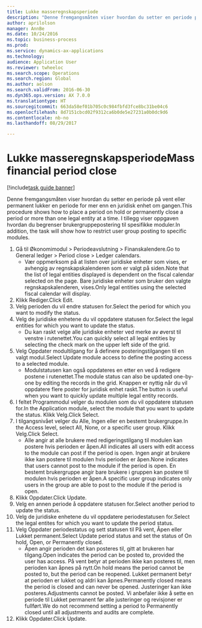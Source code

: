 ```yaml
--- 
title: Lukke masseregnskapsperiode
description: "Denne fremgangsmåten viser hvordan du setter en periode på vent eller permanent lukker en periode for mer enn en juridisk enhet om gangen."
author: aprilolson
manager: AnnBe
ms.date: 10/24/2016
ms.topic: business-process
ms.prod: 
ms.service: dynamics-ax-applications
ms.technology: 
audience: Application User
ms.reviewer: twheeloc
ms.search.scope: Operations
ms.search.region: Global
ms.author: aolson
ms.search.validFrom: 2016-06-30
ms.dyn365.ops.version: AX 7.0.0
ms.translationtype: HT
ms.sourcegitcommit: 663da58ef01b705c0c984fbfd3fce8bc31be04c6
ms.openlocfilehash: 8d7151cbcd02f9312ca6b0de5e27231a0b0dc9d6
ms.contentlocale: nb-no
ms.lasthandoff: 08/29/2017

---
```

# <a name="mass-financial-period-close"></a><span data-ttu-id="f0e0c-103">Lukke masseregnskapsperiode</span><span class="sxs-lookup"><span data-stu-id="f0e0c-103">Mass financial period close</span></span>

[!include[task guide banner](../../includes/task-guide-banner.md)]

<span data-ttu-id="f0e0c-104">Denne fremgangsmåten viser hvordan du setter en periode på vent eller permanent lukker en periode for mer enn en juridisk enhet om gangen.</span><span class="sxs-lookup"><span data-stu-id="f0e0c-104">This procedure shows how to place a period on hold or permanently close a period or more than one legal entity at a time.</span></span> <span data-ttu-id="f0e0c-105">I tillegg viser oppgaven hvordan du begrenser brukergruppepostering til spesifikke moduler.</span><span class="sxs-lookup"><span data-stu-id="f0e0c-105">In addition, the task will show how to restrict user group posting to specific modules.</span></span>

1. <span data-ttu-id="f0e0c-106">Gå til Økonomimodul > Periodeavslutning > Finanskalendere.</span><span class="sxs-lookup"><span data-stu-id="f0e0c-106">Go to General ledger > Period close > Ledger calendars.</span></span>
    * <span data-ttu-id="f0e0c-107">Vær oppmerksom på at listen over juridiske enheter som vises, er avhengig av regnskapskalenderen som er valgt på siden.</span><span class="sxs-lookup"><span data-stu-id="f0e0c-107">Note that the list of legal entities displayed is dependent on the fiscal calendar selected on the page.</span></span> <span data-ttu-id="f0e0c-108">Bare juridiske enheter som bruker den valgte regnskapskalenderen, vises.</span><span class="sxs-lookup"><span data-stu-id="f0e0c-108">Only legal entities using the selected fiscal calendar will display.</span></span>  
2. <span data-ttu-id="f0e0c-109">Klikk Rediger.</span><span class="sxs-lookup"><span data-stu-id="f0e0c-109">Click Edit.</span></span>
3. <span data-ttu-id="f0e0c-110">Velg perioden du vil endre statusen for.</span><span class="sxs-lookup"><span data-stu-id="f0e0c-110">Select the period for which you want to modify the status.</span></span>
4. <span data-ttu-id="f0e0c-111">Velg de juridiske enhetene du vil oppdatere statusen for.</span><span class="sxs-lookup"><span data-stu-id="f0e0c-111">Select the legal entities for which you want to update the status.</span></span>
    * <span data-ttu-id="f0e0c-112">Du kan raskt velge alle juridiske enheter ved merke av øverst til venstre i rutenettet.</span><span class="sxs-lookup"><span data-stu-id="f0e0c-112">You can quickly select all legal entities  by selecting the check mark on the upper left side of the grid.</span></span>  
5. <span data-ttu-id="f0e0c-113">Velg Oppdater modultilgang for å definere posteringstilgangen til en valgt modul.</span><span class="sxs-lookup"><span data-stu-id="f0e0c-113">Select Update module access to define the posting access to a selected module.</span></span>
    * <span data-ttu-id="f0e0c-114">Modulstatusen kan også oppdateres en etter en ved å redigere postene i rutenettet.</span><span class="sxs-lookup"><span data-stu-id="f0e0c-114">The module status can also be updated one-by-one by editing the records in the grid.</span></span> <span data-ttu-id="f0e0c-115">Knappen er nyttig når du vil oppdatere flere poster for juridisk enhet raskt.</span><span class="sxs-lookup"><span data-stu-id="f0e0c-115">The button is useful when you want to quickly update multiple legal entity records.</span></span>  
6. <span data-ttu-id="f0e0c-116">I feltet Programmodul velger du modulen som du vil oppdatere statusen for.</span><span class="sxs-lookup"><span data-stu-id="f0e0c-116">In the Application module, select the module that you want to update the status.</span></span> <span data-ttu-id="f0e0c-117">Klikk Velg.</span><span class="sxs-lookup"><span data-stu-id="f0e0c-117">Click Select.</span></span>
7. <span data-ttu-id="f0e0c-118">I tilgangsnivået velger du Alle, Ingen eller en bestemt brukergruppe.</span><span class="sxs-lookup"><span data-stu-id="f0e0c-118">In the Access level, select All, None, or a specific user group.</span></span> <span data-ttu-id="f0e0c-119">Klikk Velg.</span><span class="sxs-lookup"><span data-stu-id="f0e0c-119">Click Select.</span></span>
    * <span data-ttu-id="f0e0c-120">Alle angir at alle brukere med redigeringstilgang til modulen kan postere hvis perioden er åpen.</span><span class="sxs-lookup"><span data-stu-id="f0e0c-120">All indicates all users with edit access to the module can post if the period is open.</span></span> <span data-ttu-id="f0e0c-121">Ingen angir at brukere ikke kan postere til modulen hvis perioden er åpen.</span><span class="sxs-lookup"><span data-stu-id="f0e0c-121">None indicates that users cannot post to the module if the period is open.</span></span> <span data-ttu-id="f0e0c-122">En bestemt brukergruppe angir bare brukere i gruppen kan postere til modulen hvis perioden er åpen.</span><span class="sxs-lookup"><span data-stu-id="f0e0c-122">A specific user group indicates only users in the group are able to post to the module if the period is open.</span></span>  
8. <span data-ttu-id="f0e0c-123">Klikk Oppdater.</span><span class="sxs-lookup"><span data-stu-id="f0e0c-123">Click Update.</span></span>
9. <span data-ttu-id="f0e0c-124">Velg en annen periode å oppdatere statusen for.</span><span class="sxs-lookup"><span data-stu-id="f0e0c-124">Select another period to update the status.</span></span>
10. <span data-ttu-id="f0e0c-125">Velg de juridiske enhetene du vil oppdatere periodestatusen for.</span><span class="sxs-lookup"><span data-stu-id="f0e0c-125">Select the legal entites for which you want to update the period status.</span></span>
11. <span data-ttu-id="f0e0c-126">Velg Oppdater periodestatus og sett statusen til På vent, Åpen eller Lukket permanent.</span><span class="sxs-lookup"><span data-stu-id="f0e0c-126">Select Update period status and set the status of On hold, Open, or Permanently closed.</span></span>
    * <span data-ttu-id="f0e0c-127">Åpen angir perioden det kan posteres til, gitt at brukeren har tilgang.</span><span class="sxs-lookup"><span data-stu-id="f0e0c-127">Open indicates the period can be posted to, provided the user has access.</span></span> <span data-ttu-id="f0e0c-128">På vent betyr at perioden ikke kan posteres til, men perioden kan åpnes på nytt.</span><span class="sxs-lookup"><span data-stu-id="f0e0c-128">On hold means the period cannot be posted to, but the period can be reopened.</span></span> <span data-ttu-id="f0e0c-129">Lukket permanent betyr at perioden er lukket og aldri kan åpnes.</span><span class="sxs-lookup"><span data-stu-id="f0e0c-129">Permanently closed means the period is closed and can never be opened.</span></span> <span data-ttu-id="f0e0c-130">Justeringer kan ikke posteres.</span><span class="sxs-lookup"><span data-stu-id="f0e0c-130">Adjustments cannot be posted.</span></span> <span data-ttu-id="f0e0c-131">Vi anbefaler ikke å sette en periode til Lukket permanent før alle justeringer og revisjoner er fullført.</span><span class="sxs-lookup"><span data-stu-id="f0e0c-131">We do not recommend setting a period to Permanently closed until all adjustments and audits are complete.</span></span>  
12. <span data-ttu-id="f0e0c-132">Klikk Oppdater.</span><span class="sxs-lookup"><span data-stu-id="f0e0c-132">Click Update.</span></span>


